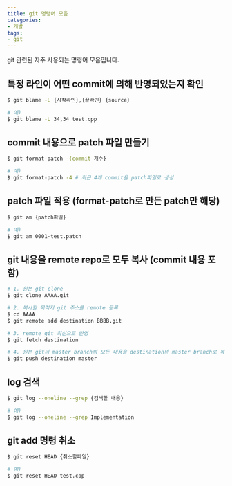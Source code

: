 ```yaml
---
title: git 명령어 모음
categories:
- 개발
tags:
- git
---
```


git 관련된 자주 사용되는 명령어 모음입니다.

## 특정 라인이 어떤 commit에 의해 반영되었는지 확인

```bash
$ git blame -L {시작라인},{끝라인} {source}

# 예)
$ git blame -L 34,34 test.cpp
```

## commit 내용으로 patch 파일 만들기

```bash
$ git format-patch -{commit 개수}

# 예)
$ git format-patch -4 # 최근 4개 commit을 patch파일로 생성
```

## patch 파일 적용 (format-patch로 만든 patch만 해당)

```bash
$ git am {patch파일}

# 예)
$ git am 0001-test.patch
```

## git 내용을 remote repo로 모두 복사 (commit 내용 포함)

```bash
# 1. 원본 git clone
$ git clone AAAA.git

# 2. 복사할 목적지 git 주소를 remote 등록
$ cd AAAA
$ git remote add destination BBBB.git

# 3. remote git 최신으로 반영
$ git fetch destination

# 4. 원본 git의 master branch의 모든 내용을 destination의 master branch로 복사
$ git push destination master
```

## log 검색

```bash
$ git log --oneline --grep {검색할 내용}

# 예)
$ git log --oneline --grep Implementation
```

## git add 명령 취소

```bash
$ git reset HEAD {취소할파일}

# 예)
$ git reset HEAD test.cpp
```

